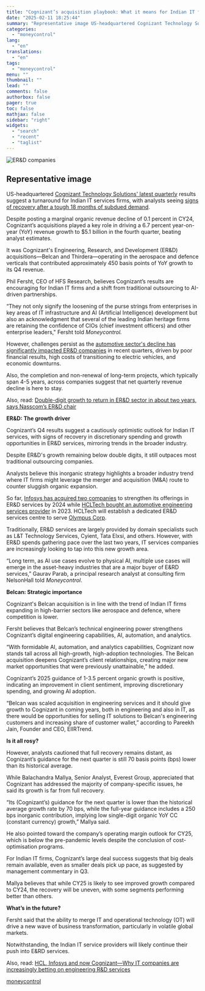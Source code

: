 ```yaml
---
title: "Cognizant’s acquisition playbook: What it means for Indian IT firms"
date: "2025-02-11 18:25:44"
summary: "Representative image US-headquartered Cognizant Technology Solutions' latest quarterly results suggest a turnaround for Indian IT services firms, with analysts seeing signs of recovery after a tough 18 months of subdued demand.Despite posting a marginal organic revenue decline of 0.1 percent in CY24, Cognizant’s acquisitions played a key role in driving..."
categories:
  - "moneycontrol"
lang:
  - "en"
translations:
  - "en"
tags:
  - "moneycontrol"
menu: ""
thumbnail: ""
lead: ""
comments: false
authorbox: false
pager: true
toc: false
mathjax: false
sidebar: "right"
widgets:
  - "search"
  - "recent"
  - "taglist"
---
```


![ER&D companies](//stat1.moneycontrol.com/mcnews//images/grey_bg.gif "ER&D companies")

Representative image
--------------------

 

US-headquartered [Cognizant Technology Solutions' latest quarterly](https://www.moneycontrol.com/technology/cognizant-tops-q4-estimates-sees-3-5-6-growth-for-2025-on-better-discretionary-spending-outlook-article-12931882.html) results suggest a turnaround for Indian IT services firms, with analysts seeing [signs of recovery after a tough 18 months of subdued demand](https://www.moneycontrol.com/technology/it-companies-see-healthiest-recovery-in-the-last-1-5-years-in-q3fy25-earnings-article-12914872.html).

Despite posting a marginal organic revenue decline of 0.1 percent in CY24, Cognizant’s acquisitions played a key role in driving a 6.7 percent year-on-year (YoY) revenue growth to $5.1 billion in the fourth quarter, beating analyst estimates.

It was Cognizant's Engineering, Research, and Development (ER&D) acquisitions—Belcan and Thirdera—operating in the aerospace and defence verticals that contributed approximately 450 basis points of YoY growth to its Q4 revenue.

Phil Fersht, CEO of HFS Research, believes Cognizant’s results are encouraging for Indian IT firms and a shift from traditional outsourcing to AI-driven partnerships.

“They not only signify the loosening of the purse strings from enterprises in key areas of IT infrastructure and AI (Artificial Intelligence) development but also an acknowledgment that several of the leading Indian heritage firms are retaining the confidence of CIOs (chief investment officers) and other enterprise leaders," Fersht told *Moneycontrol.*

However, challenges persist as the [automotive sector's decline has significantly impacted ER&D companies](https://www.moneycontrol.com/technology/auto-sector-slump-hits-erd-companies-in-q1-recovery-expected-only-next-fiscal-article-12790389.html) in recent quarters, driven by poor financial results, high costs of transitioning to electric vehicles, and economic downturns.

Also, the completion and non-renewal of long-term projects, which typically span 4-5 years, across companies suggest that net quarterly revenue decline is here to stay.

Also, read: [Double-digit growth to return in ER&D sector in about two years, says Nasscom’s ER&D chair](https://www.moneycontrol.com/technology/double-digit-growth-to-return-in-erd-sector-in-about-two-years-says-nasscoms-erd-chair-kishor-patil-article-12816044.html)

**ER&D: The growth driver**

Cognizant’s Q4 results suggest a cautiously optimistic outlook for Indian IT services, with signs of recovery in discretionary spending and growth opportunities in ER&D services, mirroring trends in the broader industry.

Despite ER&D's growth remaining below double digits, it still outpaces most traditional outsourcing companies.

Analysts believe this inorganic strategy highlights a broader industry trend where IT firms might leverage the merger and acquisition (M&A) route to counter sluggish organic expansion.

So far, [Infosys has acquired two companies](https://nsearchives.nseindia.com/corporate/INFY_18042024165501_outcome.pdf) to strengthen its offerings in ER&D services by 2024 while [HCLTech bought an automotive engineering services provider](https://www.hcltech.com/press-releases/hcltech-acquire-german-automotive-engineering-services-company-asap-group) in 2023. HCLTech will establish a dedicated ER&D services centre to serve [Olympus Corp](https://nsearchives.nseindia.com/corporate/HCLTECH_12062024073058_Release12June2024.pdf).

Traditionally, ER&D services are largely provided by domain specialists such as L&T Technology Services, Cyient, Tata Elxsi, and others. However, with ER&D spends gathering pace over the last two years, IT services companies are increasingly looking to tap into this new growth area.

“Long term, as AI use cases evolve to physical AI, multiple use cases will emerge in the asset-heavy industries that are a major buyer of E&RD services,” Gaurav Parab, a principal research analyst at consulting firm NelsonHall told *Moneycontrol*.

**Belcan: Strategic importance**

Cognizant's Belcan acquisition is in line with the trend of Indian IT firms expanding in high-barrier sectors like aerospace and defence, where competition is lower.

Fersht believes that Belcan’s technical engineering power strengthens Cognizant’s digital engineering capabilities, AI, automation, and analytics.

“With formidable AI, automation, and analytics capabilities, Cognizant now stands tall across all high-growth, high-adoption technologies. The Belcan acquisition deepens Cognizant’s client relationships, creating major new market opportunities that were previously unattainable,” he added.

Cognizant’s 2025 guidance of 1-3.5 percent organic growth is positive, indicating an improvement in client sentiment, improving discretionary spending, and growing AI adoption.

“Belcan was scaled acquisition in engineering services and it should give growth to Cognizant in coming years, both in engineering and also in IT, as there would be opportunities for selling IT solutions to Belcan's engineering customers and increasing share of customer wallet,” according to Pareekh Jain, Founder and CEO, EIIRTrend.

**Is it all rosy?**

However, analysts cautioned that full recovery remains distant, as Cognizant’s guidance for the next quarter is still 70 basis points (bps) lower than its historical average.

While Balachandra Mallya, Senior Analyst, Everest Group, appreciated that Cognizant has addressed the majority of company-specific issues, he said its growth is far from full recovery.

“Its (Cognizant’s) guidance for the next quarter is lower than the historical average growth rate by 70 bps, while the full-year guidance includes a 250 bps inorganic contribution, implying low single-digit organic YoY CC (constant currency) growth,” Mallya said.

He also pointed toward the company’s operating margin outlook for CY25, which is below the pre-pandemic levels despite the conclusion of cost-optimisation programs.

For Indian IT firms, Cognizant’s large deal success suggests that big deals remain available, even as smaller deals pick up pace, as suggested by management commentary in Q3.

Mallya believes that while CY25 is likely to see improved growth compared to CY24, the recovery will be uneven, with some segments performing better than others.

**What’s in the future?**

Fersht said that the ability to merge IT and operational technology (OT) will drive a new wave of business transformation, particularly in volatile global markets.

Notwithstanding, the Indian IT service providers will likely continue their push into E&RD services.

Also, read: [HCL, Infosys and now Cognizant—Why IT companies are increasingly betting on engineering R&D services](https://www.moneycontrol.com/news/opinion/hcl-infosys-and-now-cognizant-why-it-companies-are-increasingly-betting-on-engineering-rd-services-12747329.html)

[moneycontrol](https://www.moneycontrol.com/technology/cognizant-s-acquisition-playbook-what-it-means-for-indian-it-firms-article-12936880.html)
